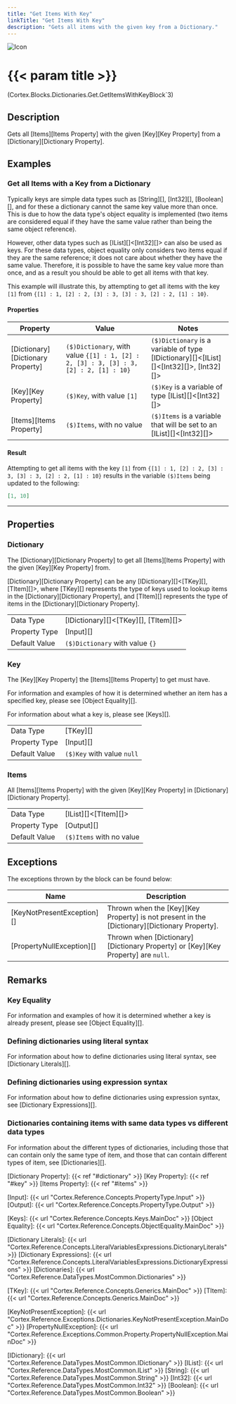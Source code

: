 ```yaml
---
title: "Get Items With Key"
linkTitle: "Get Items With Key"
description: "Gets all items with the given key from a Dictionary."
---
```


![Icon](/blocks/dictionaries-get-block-icon.png)

# {{< param title >}}

<p class="namespace">(Cortex.Blocks.Dictionaries.Get.GetItemsWithKeyBlock`3)</p>

## Description

Gets all [Items][Items Property] with the given [Key][Key Property] from a [Dictionary][Dictionary Property].

## Examples

### Get all Items with a Key from a Dictionary

Typically keys are simple data types such as [String][], [Int32][], [Boolean][], and for these a dictionary cannot the same key value more than once. This is due to how the data type's object equality is implemented (two items are considered equal if they have the same value rather than being the same object reference).

However, other data types such as [IList][]&lt;[Int32][]&gt; can also be used as keys. For these data types, object equality only considers two items equal if they are the same reference; it does not care about whether they have the same value. Therefore, it is possible to have the same key value more than once, and as a result you should be able to get all items with that key.

This example will illustrate this, by attempting to get all items with the key `[1]` from `{[1] : 1, [2] : 2, [3] : 3, [3] : 3, [2] : 2, [1] : 10}`.

#### Properties

| Property           | Value                     | Notes                                    |
|--------------------|---------------------------|------------------------------------------|
| [Dictionary][Dictionary Property] | `($)Dictionary`, with value `{[1] : 1, [2] : 2, [3] : 3, [3] : 3, [2] : 2, [1] : 10}` | `($)Dictionary` is a variable of type [IDictionary][]&lt;[IList][]&lt;[Int32][]&gt;, [Int32][]&gt; |
| [Key][Key Property] | `($)Key`, with value `[1]` | `($)Key` is a variable of type [IList][]&lt;[Int32][]&gt; |
| [Items][Items Property] | `($)Items`, with no value | `($)Items` is a variable that will be set to an [IList][]&lt;[Int32][]&gt; |

#### Result

Attempting to get all items with the key `[1]` from `{[1] : 1, [2] : 2, [3] : 3, [3] : 3, [2] : 2, [1] : 10}` results in the variable `($)Items` being updated to the following:

```json
[1, 10]
```

***

## Properties

### Dictionary

The [Dictionary][Dictionary Property] to get all [Items][Items Property] with the given [Key][Key Property] from.

[Dictionary][Dictionary Property] can be any [IDictionary][]&lt;[TKey][], [TItem][]&gt;, where [TKey][] represents the type of keys used to lookup items in the [Dictionary][Dictionary Property], and [TItem][] represents the type of items in the [Dictionary][Dictionary Property].
  
| | |
|--------------------|---------------------------|
| Data Type | [IDictionary][]&lt;[TKey][], [TItem][]&gt; |
| Property Type | [Input][] |
| Default Value | `($)Dictionary` with value `{}` |

### Key

The [Key][Key Property] the [Items][Items Property] to get must have.

For information and examples of how it is determined whether an item has a specified key, please see [Object Equality][].

For information about what a key is, please see [Keys][].

| | |
|--------------------|---------------------------|
| Data Type | [TKey][] |
| Property Type | [Input][] |
| Default Value | `($)Key` with value `null` |

### Items

All [Items][Items Property] with the given [Key][Key Property] in [Dictionary][Dictionary Property].  
  
| | |
|--------------------|---------------------------|
| Data Type | [IList][]&lt;[TItem][]&gt; |
| Property Type | [Output][] |
| Default Value | `($)Items` with no value |

## Exceptions

The exceptions thrown by the block can be found below:

| Name     | Description |
|----------|----------|
| [KeyNotPresentException][] | Thrown when the [Key][Key Property] is not present in the [Dictionary][Dictionary Property]. |
| [PropertyNullException][] | Thrown when [Dictionary][Dictionary Property] or [Key][Key Property] are `null`. |

## Remarks

### Key Equality

For information and examples of how it is determined whether a key is already present, please see [Object Equality][].

### Defining dictionaries using literal syntax

For information about how to define dictionaries using literal syntax, see [Dictionary Literals][].

### Defining dictionaries using expression syntax

For information about how to define dictionaries using expression syntax, see [Dictionary Expressions][].

### Dictionaries containing items with same data types vs different data types

For information about the different types of dictionaries, including those that can contain only the same type of item, and those that can contain different types of item, see [Dictionaries][].

[Dictionary Property]: {{< ref "#dictionary" >}}
[Key Property]: {{< ref "#key" >}}
[Items Property]: {{< ref "#items" >}}

[Input]: {{< url "Cortex.Reference.Concepts.PropertyType.Input" >}}
[Output]: {{< url "Cortex.Reference.Concepts.PropertyType.Output" >}}

[Keys]: {{< url "Cortex.Reference.Concepts.Keys.MainDoc" >}}
[Object Equality]: {{< url "Cortex.Reference.Concepts.ObjectEquality.MainDoc" >}}

[Dictionary Literals]: {{< url "Cortex.Reference.Concepts.LiteralVariablesExpressions.DictionaryLiterals" >}}
[Dictionary Expressions]: {{< url "Cortex.Reference.Concepts.LiteralVariablesExpressions.DictionaryExpressions" >}}
[Dictionaries]: {{< url "Cortex.Reference.DataTypes.MostCommon.Dictionaries" >}}

[TKey]: {{< url "Cortex.Reference.Concepts.Generics.MainDoc" >}}
[TItem]: {{< url "Cortex.Reference.Concepts.Generics.MainDoc" >}}

[KeyNotPresentException]: {{< url "Cortex.Reference.Exceptions.Dictionaries.KeyNotPresentException.MainDoc" >}}
[PropertyNullException]: {{< url "Cortex.Reference.Exceptions.Common.Property.PropertyNullException.MainDoc" >}}

[IDictionary]: {{< url "Cortex.Reference.DataTypes.MostCommon.IDictionary" >}}
[IList]: {{< url "Cortex.Reference.DataTypes.MostCommon.IList" >}}
[String]: {{< url "Cortex.Reference.DataTypes.MostCommon.String" >}}
[Int32]: {{< url "Cortex.Reference.DataTypes.MostCommon.Int32" >}}
[Boolean]: {{< url "Cortex.Reference.DataTypes.MostCommon.Boolean" >}}
